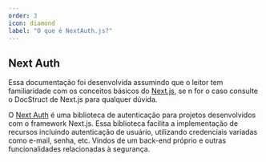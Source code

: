 ```yaml
---
order: 3
icon: diamond
label: "O que é NextAuth.js?"
---
```


## Next Auth

Essa documentação foi desenvolvida assumindo que o leitor tem familiaridade com os conceitos básicos do [Next.js](), se n for o caso consulte o DocStruct de Next.js para qualquer dúvida.

O [Next Auth](https://next-auth.js.org/) é uma biblioteca de autenticação para projetos desenvolvidos com o framework Next.js.
Essa biblioteca facilita a implementação de recursos incluindo autenticação de usuário, utilizando credenciais variadas como e-mail, senha, etc. Vindos de um back-end próprio e outras funcionalidades relacionadas à segurança.

